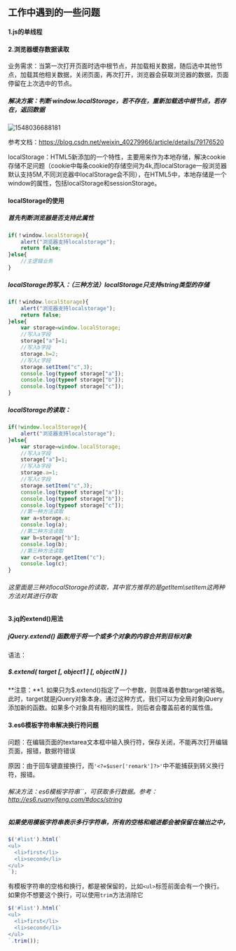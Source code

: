 ## 工作中遇到的一些问题

#### 1.js的单线程

#### 2.浏览器缓存数据读取

业务需求：当第一次打开页面时选中根节点，并加载相关数据，随后选中其他节点，加载其他相关数据，关闭页面，再次打开，浏览器会获取浏览器的数据，页面停留在上次选中的节点。

##### 解决方案：判断 window.localStorage，若不存在，重新加载选中根节点，若存在，返回数据

![1548036688181](C:\Users\Administrator\AppData\Roaming\Typora\typora-user-images\1548036688181.png)

参考文档：https://blog.csdn.net/weixin_40279966/article/details/79176520

localStorage：HTML5新添加的一个特性，主要用来作为本地存储，解决cookie存储不足问题（cookie中每条cookie的存储空间为4k,而localStorage一般浏览器默认支持5M,不同浏览器中localStorage会不同），在HTML5中，本地存储是一个window的属性，包括localStorage和sessionStorage。

#### localStorage的使用

##### 首先判断浏览器是否支持此属性

```js
if(！window.localStorage){
    alert("浏览器支持localstorage");
    return false;
}else{
    //主逻辑业务
}
```

##### localStorage的写入：（三种方法）localStorage只支持string类型的存储

```js
if(！window.localStorage){
    alert("浏览器支持localstorage");
    return false;
}else{
    var storage=window.localStorage;
    //写入a字段
    storage["a"]=1;
    //写入b字段
    storage.b=2;
    //写入c字段
    storage.setItem("c",3);
    console.log(typeof storage["a"]);
    console.log(typeof storage["b"]);
    console.log(typeof storage["c"]);
}
```

##### localStorage的读取：

```js
if(!window.localStorage){
    alert("浏览器支持localstorage");
}else{
    var storage=window.localStorage;
    //写入a字段
    storage["a"]=1;
    //写入b字段
    storage.a=1;
    //写入c字段
    storage.setItem("c",3);
    console.log(typeof storage["a"]);
    console.log(typeof storage["b"]);
    console.log(typeof storage["c"]);
    //第一种方法读取
    var a=storage.a;
    console.log(a);
    //第二种方法读取
    var b=storage["b"];
    console.log(b);
    //第三种方法读取
    var c=storage.getItem("c");
    console.log(c);
}
```

###### 这里面是三种对localStorage的读取，其中官方推荐的是getItem\setItem这两种方法对其进行存取

#### 3.jq的extend()用法

##### jQuery.extend() 函数用于将一个或多个对象的内容合并到目标对象

语法：

##### *$*.extend( target [, object1 ] [, objectN ] )

**注意：**1. 如果只为$.extend()指定了一个参数，则意味着参数target被省略。此时，target就是jQuery对象本身。通过这种方式，我们可以为全局对象jQuery添加新的函数。如果多个对象具有相同的属性，则后者会覆盖前者的属性值。

#### 3.es6模板字符串解决换行符问题

问题：在编辑页面的textarea文本框中输入换行符，保存关闭，不能再次打开编辑页面，报错，数据符错误

原因：由于回车键直接换行，而`'<?=$user['remark']?>'`中不能捕获到转义换行符，报错。

###### 解决方法：es6模板字符串``，可获取多行数据。参考：http://es6.ruanyifeng.com/#docs/string

##### 如果使用模板字符串表示多行字符串，所有的空格和缩进都会被保留在输出之中，

```javascript
$('#list').html(`
<ul>
  <li>first</li>
  <li>second</li>
</ul>
`);
```

有模板字符串的空格和换行，都是被保留的，比如`<ul>`标签前面会有一个换行。如果你不想要这个换行，可以使用`trim`方法消除它

```javascript
$('#list').html(`
<ul>
  <li>first</li>
  <li>second</li>
</ul>
`.trim());
```







